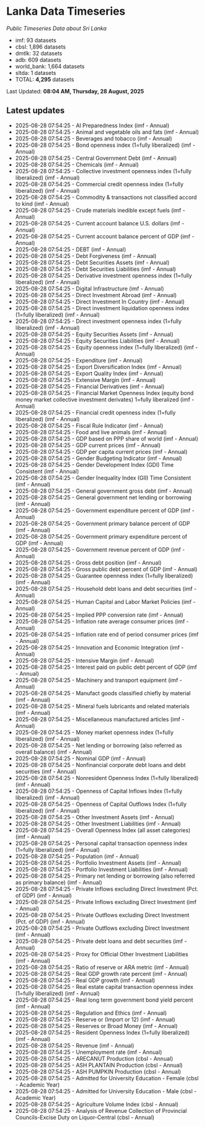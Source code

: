 # Lanka Data Timeseries
*Public Timeseries Data about Sri Lanka*

* imf: 93 datasets
* cbsl: 1,896 datasets
* dmtlk: 32 datasets
* adb: 609 datasets
* world_bank: 1,664 datasets
* sltda: 1 datasets
* TOTAL: **4,295** datasets

Last Updated: **08:04 AM, Thursday, 28 August, 2025**

## Latest updates

* 2025-08-28 07:54:25 - AI Preparedness Index (imf - Annual)
* 2025-08-28 07:54:25 - Animal and vegetable oils and fats (imf - Annual)
* 2025-08-28 07:54:25 - Beverages and tobacco (imf - Annual)
* 2025-08-28 07:54:25 - Bond openness index (1=fully liberalized) (imf - Annual)
* 2025-08-28 07:54:25 - Central Government Debt (imf - Annual)
* 2025-08-28 07:54:25 - Chemicals (imf - Annual)
* 2025-08-28 07:54:25 - Collective investment openness index (1=fully liberalized) (imf - Annual)
* 2025-08-28 07:54:25 - Commercial credit openness index (1=fully liberalized) (imf - Annual)
* 2025-08-28 07:54:25 - Commodity & transactions not classified accord to kind (imf - Annual)
* 2025-08-28 07:54:25 - Crude materials inedible except fuels (imf - Annual)
* 2025-08-28 07:54:25 - Current account balance U.S. dollars (imf - Annual)
* 2025-08-28 07:54:25 - Current account balance percent of GDP (imf - Annual)
* 2025-08-28 07:54:25 - DEBT (imf - Annual)
* 2025-08-28 07:54:25 - Debt Forgiveness (imf - Annual)
* 2025-08-28 07:54:25 - Debt Securities Assets (imf - Annual)
* 2025-08-28 07:54:25 - Debt Securities Liabilities (imf - Annual)
* 2025-08-28 07:54:25 - Derivative investment openness index (1=fully liberalized) (imf - Annual)
* 2025-08-28 07:54:25 - Digital Infrastructure (imf - Annual)
* 2025-08-28 07:54:25 - Direct Investment Abroad (imf - Annual)
* 2025-08-28 07:54:25 - Direct Investment In Country (imf - Annual)
* 2025-08-28 07:54:25 - Direct investment liquidation openness index (1=fully liberalized) (imf - Annual)
* 2025-08-28 07:54:25 - Direct investment openness index (1=fully liberalized) (imf - Annual)
* 2025-08-28 07:54:25 - Equity Securities Assets (imf - Annual)
* 2025-08-28 07:54:25 - Equity Securities Liabilities (imf - Annual)
* 2025-08-28 07:54:25 - Equity openness index (1=fully liberalized) (imf - Annual)
* 2025-08-28 07:54:25 - Expenditure (imf - Annual)
* 2025-08-28 07:54:25 - Export Diversification Index (imf - Annual)
* 2025-08-28 07:54:25 - Export Quality Index (imf - Annual)
* 2025-08-28 07:54:25 - Extensive Margin (imf - Annual)
* 2025-08-28 07:54:25 - Financial Derivatives (imf - Annual)
* 2025-08-28 07:54:25 - Financial Market Openness Index (equity bond money market collective investment derivates) 1=fully liberalized (imf - Annual)
* 2025-08-28 07:54:25 - Financial credit openness index (1=fully liberalized) (imf - Annual)
* 2025-08-28 07:54:25 - Fiscal Rule Indicator (imf - Annual)
* 2025-08-28 07:54:25 - Food and live animals (imf - Annual)
* 2025-08-28 07:54:25 - GDP based on PPP share of world (imf - Annual)
* 2025-08-28 07:54:25 - GDP current prices (imf - Annual)
* 2025-08-28 07:54:25 - GDP per capita current prices (imf - Annual)
* 2025-08-28 07:54:25 - Gender Budgeting Indicator (imf - Annual)
* 2025-08-28 07:54:25 - Gender Development Index (GDI) Time Consistent (imf - Annual)
* 2025-08-28 07:54:25 - Gender Inequality Index (GII) Time Consistent (imf - Annual)
* 2025-08-28 07:54:25 - General government gross debt (imf - Annual)
* 2025-08-28 07:54:25 - General government net lending or borrowing (imf - Annual)
* 2025-08-28 07:54:25 - Government expenditure percent of GDP (imf - Annual)
* 2025-08-28 07:54:25 - Government primary balance percent of GDP (imf - Annual)
* 2025-08-28 07:54:25 - Government primary expenditure percent of GDP (imf - Annual)
* 2025-08-28 07:54:25 - Government revenue percent of GDP (imf - Annual)
* 2025-08-28 07:54:25 - Gross debt position (imf - Annual)
* 2025-08-28 07:54:25 - Gross public debt percent of GDP (imf - Annual)
* 2025-08-28 07:54:25 - Guarantee openness index (1=fully liberalized) (imf - Annual)
* 2025-08-28 07:54:25 - Household debt loans and debt securities (imf - Annual)
* 2025-08-28 07:54:25 - Human Capital and Labor Market Policies (imf - Annual)
* 2025-08-28 07:54:25 - Implied PPP conversion rate (imf - Annual)
* 2025-08-28 07:54:25 - Inflation rate average consumer prices (imf - Annual)
* 2025-08-28 07:54:25 - Inflation rate end of period consumer prices (imf - Annual)
* 2025-08-28 07:54:25 - Innovation and Economic Integration (imf - Annual)
* 2025-08-28 07:54:25 - Intensive Margin (imf - Annual)
* 2025-08-28 07:54:25 - Interest paid on public debt percent of GDP (imf - Annual)
* 2025-08-28 07:54:25 - Machinery and transport equipment (imf - Annual)
* 2025-08-28 07:54:25 - Manufact goods classified chiefly by material (imf - Annual)
* 2025-08-28 07:54:25 - Mineral fuels lubricants and related materials (imf - Annual)
* 2025-08-28 07:54:25 - Miscellaneous manufactured articles (imf - Annual)
* 2025-08-28 07:54:25 - Money market openness index (1=fully liberalized) (imf - Annual)
* 2025-08-28 07:54:25 - Net lending or borrowing (also referred as overall balance) (imf - Annual)
* 2025-08-28 07:54:25 - Nominal GDP (imf - Annual)
* 2025-08-28 07:54:25 - Nonfinancial corporate debt loans and debt securities (imf - Annual)
* 2025-08-28 07:54:25 - Nonresident Openness Index (1=fully liberalized) (imf - Annual)
* 2025-08-28 07:54:25 - Openness of Capital Inflows Index (1=fully liberalized) (imf - Annual)
* 2025-08-28 07:54:25 - Openness of Capital Outflows Index (1=fully liberalized) (imf - Annual)
* 2025-08-28 07:54:25 - Other Investment Assets (imf - Annual)
* 2025-08-28 07:54:25 - Other Investment Liabilities (imf - Annual)
* 2025-08-28 07:54:25 - Overall Openness Index (all asset categories) (imf - Annual)
* 2025-08-28 07:54:25 - Personal capital transaction openness index (1=fully liberalized) (imf - Annual)
* 2025-08-28 07:54:25 - Population (imf - Annual)
* 2025-08-28 07:54:25 - Portfolio Investment Assets (imf - Annual)
* 2025-08-28 07:54:25 - Portfolio Investment Liabilities (imf - Annual)
* 2025-08-28 07:54:25 - Primary net lending or borrowing (also referred as primary balance) (imf - Annual)
* 2025-08-28 07:54:25 - Private Inflows excluding Direct Investment (Pct. of GDP) (imf - Annual)
* 2025-08-28 07:54:25 - Private Inflows excluding Direct Investment (imf - Annual)
* 2025-08-28 07:54:25 - Private Outflows excluding Direct Investment (Pct. of GDP) (imf - Annual)
* 2025-08-28 07:54:25 - Private Outflows excluding Direct Investment (imf - Annual)
* 2025-08-28 07:54:25 - Private debt loans and debt securities (imf - Annual)
* 2025-08-28 07:54:25 - Proxy for Official Other Investment Liabilities (imf - Annual)
* 2025-08-28 07:54:25 - Ratio of reserve or ARA metric (imf - Annual)
* 2025-08-28 07:54:25 - Real GDP growth rate percent (imf - Annual)
* 2025-08-28 07:54:25 - Real GDP growth (imf - Annual)
* 2025-08-28 07:54:25 - Real estate capital transaction openness index (1=fully liberalized) (imf - Annual)
* 2025-08-28 07:54:25 - Real long term government bond yield percent (imf - Annual)
* 2025-08-28 07:54:25 - Regulation and Ethics (imf - Annual)
* 2025-08-28 07:54:25 - Reserve or (Import or 12) (imf - Annual)
* 2025-08-28 07:54:25 - Reserves or Broad Money (imf - Annual)
* 2025-08-28 07:54:25 - Resident Openness Index (1=fully liberalized) (imf - Annual)
* 2025-08-28 07:54:25 - Revenue (imf - Annual)
* 2025-08-28 07:54:25 - Unemployment rate (imf - Annual)
* 2025-08-28 07:54:25 - ARECANUT Production (cbsl - Annual)
* 2025-08-28 07:54:25 - ASH PLANTAIN Production (cbsl - Annual)
* 2025-08-28 07:54:25 - ASH PUMPKIN Production (cbsl - Annual)
* 2025-08-28 07:54:25 - Admitted for University Education - Female (cbsl - Academic Year)
* 2025-08-28 07:54:25 - Admitted for University Education - Male (cbsl - Academic Year)
* 2025-08-28 07:54:25 - Agriculture Volume Index (cbsl - Annual)
* 2025-08-28 07:54:25 - Analysis of Revenue Collection of Provincial Councils-Excise Duty on Liquor-Central (cbsl - Annual)